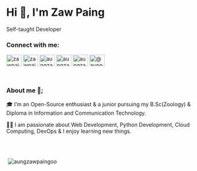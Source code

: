 <h1 align="left">Hi 👋, I'm Zaw Paing</h1>
Self-taught Developer
<h3 align="left">Connect with me:</h3>
<p align="left">
<a href="https://dev.to/zawpaing" target="blank"><img align="center" src="https://cdn.jsdelivr.net/npm/simple-icons@3.0.1/icons/dev-dot-to.svg" alt="zawpaing" height="30" width="40" /></a>
<a href="https://twitter.com/zawpain87749212" target="blank"><img align="center" src="https://raw.githubusercontent.com/rahuldkjain/github-profile-readme-generator/master/src/images/icons/Social/twitter.svg" alt="zawpain87749212" height="30" width="40" /></a>
<a href="https://fb.com/aungzawpaingoo.oo" target="blank"><img align="center" src="https://raw.githubusercontent.com/rahuldkjain/github-profile-readme-generator/master/src/images/icons/Social/facebook.svg" alt="aungzawpaingoo.oo" height="30" width="40" /></a>
<a href="https://www.hackerrank.com/aungzawpaingoon1" target="blank"><img align="center" src="https://raw.githubusercontent.com/rahuldkjain/github-profile-readme-generator/master/src/images/icons/Social/hackerrank.svg" alt="aungzawpaingoon1" height="30" width="40" /></a>
<a href="https://www.leetcode.com/aungzawpaingoo" target="blank"><img align="center" src="https://raw.githubusercontent.com/rahuldkjain/github-profile-readme-generator/master/src/images/icons/Social/leet-code.svg" alt="aungzawpaingoo" height="30" width="40" /></a>
<a href="https://www.hackerearth.com/@aungzawpaingoonetwork" target="blank"><img align="center" src="https://raw.githubusercontent.com/rahuldkjain/github-profile-readme-generator/master/src/images/icons/Social/hackerearth.svg" alt="@aungzawpaingoonetwork" height="30" width="40" /></a>
</p>
<br>
<h3 align="left">About me 🚀;</h3>
<p align="left">
🎓 I’m an Open-Source enthusiast & a junior pursuing my B.Sc(Zoology) & Diploma in Information and Communication Technology.

👨‍💻 I am passionate about Web Development, Python Development, Cloud Computing, DevOps & I enjoy learning new things.
</p>
<br>
<br>
<p>&nbsp;<img align="center" src="https://github-readme-stats.vercel.app/api?username=aungzawpaingoo&show_icons=true&locale=en" alt="aungzawpaingoo" /></p>
